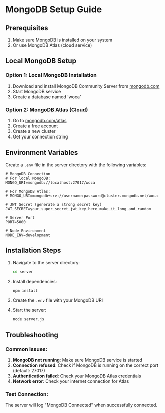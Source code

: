# MongoDB Setup Guide

## Prerequisites
1. Make sure MongoDB is installed on your system
2. Or use MongoDB Atlas (cloud service)

## Local MongoDB Setup

### Option 1: Local MongoDB Installation
1. Download and install MongoDB Community Server from [mongodb.com](https://www.mongodb.com/try/download/community)
2. Start MongoDB service
3. Create a database named 'woca'

### Option 2: MongoDB Atlas (Cloud)
1. Go to [mongodb.com/atlas](https://www.mongodb.com/atlas)
2. Create a free account
3. Create a new cluster
4. Get your connection string

## Environment Variables

Create a `.env` file in the server directory with the following variables:

```env
# MongoDB Connection
# For local MongoDB:
MONGO_URI=mongodb://localhost:27017/woca

# For MongoDB Atlas:
# MONGO_URI=mongodb+srv://username:password@cluster.mongodb.net/woca

# JWT Secret (generate a strong secret key)
JWT_SECRET=your_super_secret_jwt_key_here_make_it_long_and_random

# Server Port
PORT=5000

# Node Environment
NODE_ENV=development
```

## Installation Steps

1. Navigate to the server directory:
   ```bash
   cd server
   ```

2. Install dependencies:
   ```bash
   npm install
   ```

3. Create the `.env` file with your MongoDB URI

4. Start the server:
   ```bash
   node server.js
   ```

## Troubleshooting

### Common Issues:

1. **MongoDB not running**: Make sure MongoDB service is started
2. **Connection refused**: Check if MongoDB is running on the correct port (default: 27017)
3. **Authentication failed**: Check your MongoDB Atlas credentials
4. **Network error**: Check your internet connection for Atlas

### Test Connection:
The server will log "MongoDB Connected" when successfully connected. 